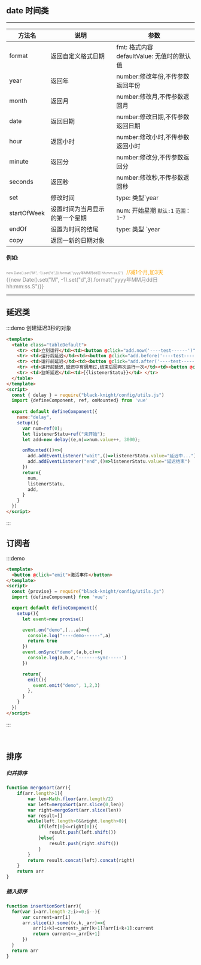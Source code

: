 ## date 时间类
------------------

|方法名	|说明	|参数	|
|-------|-------|-------|
|format	| 返回自定义格式日期 | fmt: 格式内容<br/>defaultValue: 无值时的默认值 |
| year | 返回年 | number:修改年份,不传参数返回年份 |
| month | 返回月 | number:修改月,不传参数返回月 |
| date | 返回日期 | number:修改日期,不传参数返回日期 |
| hour | 返回小时 | number:修改小时,不传参数返回小时 |
| minute | 返回分 | number:修改分,不传参数返回分 |
| seconds | 返回秒 | number:修改秒,不传参数返回秒 |
| set | 修改时间 | type: 类型`year|y`、`month|M`、`date|d`、`hour|h`、`minute|m`、`second|s`、`millisecond|S` <br/> num: 修改的值 |
| startOfWeek | 设置时间为当月显示的第一个星期 | num: 开始星期 `默认:1` `范围：1~7` |
| endOf | 设置为时间的结尾 | type: 类型 `year|y`、`month|M`、`date|d` |
| copy | 返回一新的日期对象 |  |
#### 例如:
<span style="color:#888;font-size:9px;">new Date().set("M", -1).set("d",3).format("yyyy年MM月dd日 hh:mm:ss.S")</span>
<span style="color:#ffa604;margin-left:5px;">//减1个月,加3天</span><br/>
<span style="color:#888;"> {{new Date().set("M", -1).set("d",3).format("yyyy年MM月dd日 hh:mm:ss.S")}}</span>


-----------------
## 延迟类
:::demo 创建延迟3秒的对象
```html
<template>
  <table class="tableDefault">
    <tr> <td>立刻运行</td><td><button @click="add.now('----test------')">累计</button></td><td rowspan="5">{{num}}</td> </tr>
    <tr> <td>运行后延迟</td><td><button @click="add.before('----test------')">累计</button></td> </tr>
    <tr> <td>运行前延迟</td><td><button @click="add.after('----test------')">累计</button></td> </tr>
    <tr> <td>运行前延迟,延迟中有调用过,结束后回再次运行一次</td><td><button @click="add.proceed('----test------',parseInt(Math.random()*1000))">累计</button></td> </tr>
    <tr> <td>监听延迟</td><td>{{listenerStatu}}</td> </tr>
  </table>
</template>
<script>
  const { delay } = require("black-knight/config/utils.js")
  import {defineComponent, ref, onMounted} from 'vue'
  
  export default defineComponent({
    name:"delay",
    setup(){
      var num=ref(0);
      let listenerStatu=ref("未开始");
      let add=new delay((e,n)=>num.value++, 3000);

      onMounted(()=>{
        add.addEventListener("wait",()=>listenerStatu.value="延迟中...")
        add.addEventListener("end",()=>listenerStatu.value="延迟结束")
      })
      return{
        num,
        listenerStatu,
        add,
      }
    }
  })
</script>
```
:::

## 订阅者
:::demo 
```html
<template>
  <button @click="emit">激活事件</button>
</template>
<script>
  const {provise} = require("black-knight/config/utils.js")
  import {defineComponent} from 'vue';

  export default defineComponent({
    setup(){
      let event=new provise()

      event.on("demo",(...a)=>{
        console.log("----demo------",a)
        return true
      })
      event.onSync("demo",(a,b,c)=>{
        console.log(a,b,c,'-------sync-----')
      })

      return{
        emit(){
          event.emit("demo", 1,2,3)
        },
      }
    }
  })
</script>
```
:::

<br/>

## 排序
##### 归并排序
```js
function mergoSort(arr){
    if(arr.length>1){
        var len=Math.floor(arr.length/2)
        var left=mergoSort(arr.slice(0,len))
        var right=mergoSort(arr.slice(len))
        var result=[]
        while(left.length>0&&right.length>0){
            if(left[0]<=right[0]){
                result.push(left.shift())
            }else{
                result.push(right.shift())
            }
        }
        return result.concat(left).concat(right)
    }
    return arr
}
```
##### 插入排序
```js
function insertionSort(arr){
  for(var i=arr.length-2;i>=0;i--){
      var current=arr[i]
      arr.slice(i).some((v,k,_arr)=>{
          arr[i+k]=current>_arr[k+1]?arr[i+k+1]:current
          return current<=_arr[k+1]
      })
  }
  return arr
}
```